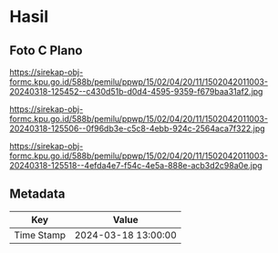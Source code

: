 # Hasil

## Foto C Plano

https://sirekap-obj-formc.kpu.go.id/588b/pemilu/ppwp/15/02/04/20/11/1502042011003-20240318-125452--c430d51b-d0d4-4595-9359-f679baa31af2.jpg

https://sirekap-obj-formc.kpu.go.id/588b/pemilu/ppwp/15/02/04/20/11/1502042011003-20240318-125506--0f96db3e-c5c8-4ebb-924c-2564aca7f322.jpg

https://sirekap-obj-formc.kpu.go.id/588b/pemilu/ppwp/15/02/04/20/11/1502042011003-20240318-125518--4efda4e7-f54c-4e5a-888e-acb3d2c98a0e.jpg


## Metadata

| Key        | Value               |
| ---------- | ------------------- |
| Time Stamp | 2024-03-18 13:00:00 |



